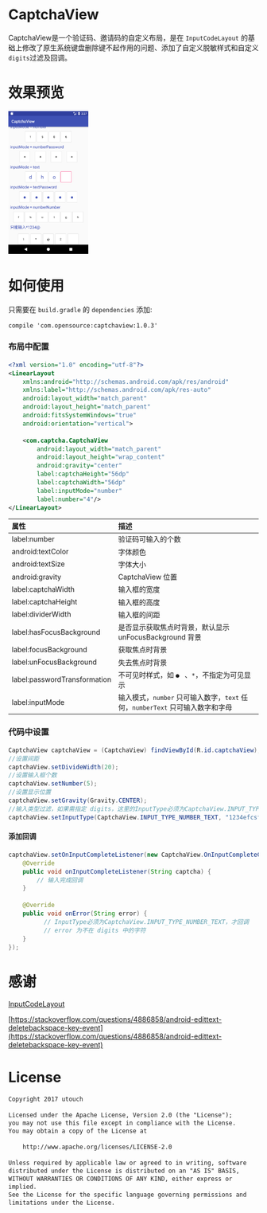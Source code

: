CaptchaView
==========  
CaptchaView是一个验证码、邀请码的自定义布局，是在 `InputCodeLayout` 的基础上修改了原生系统键盘删除键不起作用的问题、添加了自定义脱敏样式和自定义`digits`过滤及回调。


效果预览
========== 
<img src="screenshot.png" width="32%">

如何使用
==========  
只需要在 `build.gradle`  的 `dependencies` 添加:

```
compile 'com.opensource:captchaview:1.0.3'
```

### 布局中配置
```xml
<?xml version="1.0" encoding="utf-8"?>
<LinearLayout
    xmlns:android="http://schemas.android.com/apk/res/android"
    xmlns:label="http://schemas.android.com/apk/res-auto"
    android:layout_width="match_parent"
    android:layout_height="match_parent"
    android:fitsSystemWindows="true"
    android:orientation="vertical">

    <com.captcha.CaptchaView
        android:layout_width="match_parent"
        android:layout_height="wrap_content"
        android:gravity="center"
        label:captchaHeight="56dp"
        label:captchaWidth="56dp"
        label:inputMode="number"
        label:number="4"/>
</LinearLayout>
```


属性  | 描述
:------------- | :------------- 
label:number | 验证码可输入的个数
android:textColor | 字体颜色
android:textSize | 字体大小
android:gravity   | CaptchaView 位置
label:captchaWidth | 输入框的宽度
label:captchaHeight| 输入框的高度
label:dividerWidth| 输入框的间距
label:hasFocusBackground| 是否显示获取焦点时背景，默认显示 unFocusBackground 背景
label:focusBackground| 获取焦点时背景
label:unFocusBackground| 失去焦点时背景
label:passwordTransformation| 不可见时样式，如 `● ` 、`*`，不指定为可见显示
label:inputMode| 输入模式，`number` 只可输入数字，`text` 任何，`numberText` 只可输入数字和字母


### 代码中设置

```java
CaptchaView captchaView = (CaptchaView) findViewById(R.id.captchaView);
//设置间距
captchaView.setDivideWidth(20);
//设置输入框个数
captchaView.setNumber(5);
//设置显示位置
captchaView.setGravity(Gravity.CENTER);
//输入类型过滤，如果需指定 digits，这里的InputType必须为CaptchaView.INPUT_TYPE_NUMBER_TEXT才起作用
captchaView.setInputType(CaptchaView.INPUT_TYPE_NUMBER_TEXT, "1234efcsf*");
```

#### 添加回调
```java
captchaView.setOnInputCompleteListener(new CaptchaView.OnInputCompleteCallback() {
    @Override
    public void onInputCompleteListener(String captcha) {
        // 输入完成回调
    }

    @Override
    public void onError(String error) {
    	  // InputType必须为CaptchaView.INPUT_TYPE_NUMBER_TEXT，才回调
    	  // error 为不在 digits 中的字符
    }
});
```
感谢
==========  
[InputCodeLayout](https://github.com/Airsaid/InputCodeLayout) 

[https://stackoverflow.com/questions/4886858/android-edittext-deletebackspace-key-event](https://stackoverflow.com/questions/4886858/android-edittext-deletebackspace-key-event)

License
==========
```
Copyright 2017 utouch

Licensed under the Apache License, Version 2.0 (the "License");
you may not use this file except in compliance with the License.
You may obtain a copy of the License at

    http://www.apache.org/licenses/LICENSE-2.0

Unless required by applicable law or agreed to in writing, software
distributed under the License is distributed on an "AS IS" BASIS,
WITHOUT WARRANTIES OR CONDITIONS OF ANY KIND, either express or implied.
See the License for the specific language governing permissions and
limitations under the License.
```

